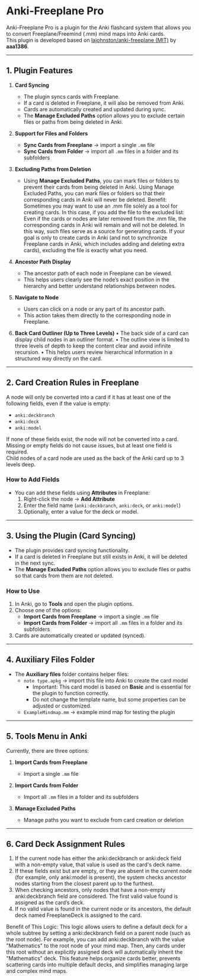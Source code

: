 # Anki-Freeplane Pro

Anki-Freeplane Pro is a plugin for the Anki flashcard system that allows you to convert Freeplane/Freemind (.mm) mind maps into Anki cards.  
This plugin is developed based on [lajohnston/anki-freeplane (MIT)](https://github.com/lajohnston/anki-freeplane) by **aaa1386**.

---

## 1. Plugin Features

1. **Card Syncing**
   - The plugin syncs cards with Freeplane.
   - If a card is deleted in Freeplane, it will also be removed from Anki.
   - Cards are automatically created and updated during sync.
   - The **Manage Excluded Paths** option allows you to exclude certain files or paths from being deleted in Anki.

2. **Support for Files and Folders**
   - **Sync Cards from Freeplane** → import a single `.mm` file  
   - **Sync Cards from Folder** → import all `.mm` files in a folder and its subfolders

3. **Excluding Paths from Deletion**
   - Using **Manage Excluded Paths**, you can mark files or folders to prevent their cards from being deleted in Anki.
Using Manage Excluded Paths, you can mark files or folders so that their corresponding cards in Anki will never be deleted.
Benefit:
Sometimes you may want to use an .mm file solely as a tool for creating cards. In this case, if you add the file to the excluded list:
Even if the cards or nodes are later removed from the .mm file, the corresponding cards in Anki will remain and will not be deleted.
In this way, such files serve as a source for generating cards. If your goal is only to create cards in Anki (and not to synchronize Freeplane cards in Anki, which includes adding and deleting extra cards), excluding the file is exactly what you need.
4. **Ancestor Path Display**

   * The ancestor path of each node in Freeplane can be viewed.
   * This helps users clearly see the node’s exact position in the hierarchy and better understand relationships between nodes.



5. **Navigate to Node**

   * Users can click on a node or any part of its ancestor path.
   * This action takes them directly to the corresponding node in Freeplane.


6. **Back Card Outliner (Up to Three Levels)**
   •	The back side of a card can display child nodes in an outliner format.
   •	The outline view is limited to three levels of depth to keep the content clear and avoid infinite recursion.
   •	This helps users review hierarchical information in a structured way directly on the card.


---

## 2. Card Creation Rules in Freeplane

A node will only be converted into a card if it has at least one of the following fields, even if the value is empty:

- `anki:deckbranch`
- `anki:deck`
- `anki:model`

If none of these fields exist, the node will not be converted into a card.  
Missing or empty fields do not cause issues, but at least one field is required.  
Child nodes of a card node are used as the back of the Anki card up to 3 levels deep.

### How to Add Fields

- You can add these fields using **Attributes** in Freeplane:
  1. Right-click the node → **Add Attribute**
  2. Enter the field name (`anki:deckbranch`, `anki:deck`, or `anki:model`)
  3. Optionally, enter a value for the deck or model.

---

## 3. Using the Plugin (Card Syncing)

- The plugin provides card syncing functionality.
- If a card is deleted in Freeplane but still exists in Anki, it will be deleted in the next sync.
- The **Manage Excluded Paths** option allows you to exclude files or paths so that cards from them are not deleted.

### How to Use

1. In Anki, go to **Tools** and open the plugin options.
2. Choose one of the options:
   - **Import Cards from Freeplane** → import a single `.mm` file
   - **Import Cards from Folder** → import all `.mm` files in a folder and its subfolders
3. Cards are automatically created or updated (synced).

---

## 4. Auxiliary Files Folder

- The **Auxiliary files** folder contains helper files:
  - `note type.apkg` → import this file into Anki to create the card model
    - Important: This card model is based on **Basic** and is essential for the plugin to function correctly.
    - Do not change the template name, but some properties can be adjusted or customized.
  - `ExampleMindmap.mm` → example mind map for testing the plugin

---

## 5. Tools Menu in Anki

Currently, there are three options:

1. **Import Cards from Freeplane**
   - Import a single `.mm` file

2. **Import Cards from Folder**
   - Import all `.mm` files in a folder and its subfolders

3. **Manage Excluded Paths**
   - Manage paths you want to exclude from card creation or deletion

---

## 6.  Card Deck Assignment Rules  

1.	If the current node has either the anki:deckbranch or anki:deck field with a non-empty value, that value is used as the card's deck name.
2.	If these fields exist but are empty, or they are absent in the current node (for example, only anki:model is present), the system checks ancestor nodes starting from the closest parent up to the furthest.
3.	When checking ancestors, only nodes that have a non-empty anki:deckbranch field are considered. The first valid value found is assigned as the card’s deck.
4.	If no valid value is found in the current node or its ancestors, the default deck named FreeplaneDeck is assigned to the card.

Benefit of This Logic:
This logic allows users to define a default deck for a whole subtree by setting a anki:deckbranch field on a parent node (such as the root node). For example, you can add anki:deckbranch with the value "Mathematics" to the root node of your mind map. Then, any cards under this root without an explicitly assigned deck will automatically inherit the "Mathematics" deck.
This feature helps organize cards better, prevents scattering cards into multiple default decks, and simplifies managing large and complex mind maps.




